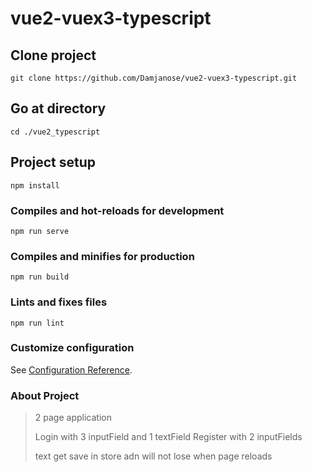 # vue2-vuex3-typescript

## Clone project
```
git clone https://github.com/Damjanose/vue2-vuex3-typescript.git
```
## Go at directory
```
cd ./vue2_typescript
```

## Project setup
```
npm install
```

### Compiles and hot-reloads for development
```
npm run serve
```

### Compiles and minifies for production
```
npm run build
```

### Lints and fixes files
```
npm run lint
```

### Customize configuration
See [Configuration Reference](https://cli.vuejs.org/config/).

### About Project
> 2 page application
> 
> Login with 3 inputField and 1 textField
> Register with 2 inputFields
> 
> text get save in store adn will not lose when page reloads
